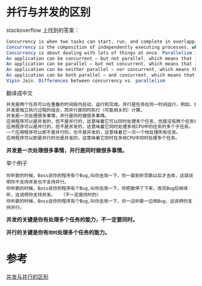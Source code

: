 # 并行与并发的区别

stackoverflow 上找到的答案：

```java
Concurrency is when two tasks can start, run, and complete in overlapping time periods. Parallelism is when tasks literally run at the same time, eg. on a multi-core processor.
Concurrency is the composition of independently executing processes, while parallelism is the simultaneous execution of (possibly related) computations.
Concurrency is about dealing with lots of things at once. Parallelism is about doing lots of things at once.
An application can be concurrent – but not parallel, which means that it processes more than one task at the same time, but no two tasks are executing at same time instant.
An application can be parallel – but not concurrent, which means that it processes multiple sub-tasks of a task in multi-core CPU at same time.
An application can be neither parallel – nor concurrent, which means that it processes all tasks one at a time, sequentially.
An application can be both parallel – and concurrent, which means that it processes multiple tasks concurrently in multi-core CPU at same time.
Vipin Jain. Differences between concurrency vs. parallelism
```

翻译成中文

```java
并发是两个任务可以在重叠的时间段内启动，运行和完成。并行是任务在同一时间运行，例如，在多核处理器上。
并发是独立执行过程的组合，而并行是同时执行（可能相关的）计算。
并发是一次处理很多事情，并行是同时做很多事情。
应用程序可以是并发的，但不是并行的，这意味着它可以同时处理多个任务，但是没有两个任务在同一时刻执行。
应用程序可以是并行的，但不是并发的，这意味着它同时处理多核CPU中的任务的多个子任务。
一个应用程序可以即不是并行的，也不是并发的，这意味着它一次一个地处理所有任务。
应用程序可以即是并行的也是并发的，这意味着它同时在多核CPU中同时处理多个任务。
```

**并发是一次处理很多事情，并行是同时做很多事情。**

举个例子

```
你听歌的时候，Boss说你的程序有个Bug,叫你去改一下，你一直到听完歌以后才去改，这就说明你不支持并发也不支持并行。
你听歌的时候，Boss说你的程序有个Bug,叫你去改一下，你把歌停了下来，改完Bug后继续听，这说明你支持并发。  （不一定是同时的）
你听歌的时候，Boss说你的程序有个Bug,叫你去改一下，你一边听歌一边改Bug，这说明你支持并行。
```

**并发的关键是你有处理多个任务的能力，不一定要同时。**  

**并行的关键是你有`同时`处理多个任务的能力。**  

# 参考

[并发与并行的区别](https://www.bughui.com/2017/08/23/difference-between-concurrency-and-parallelism/)